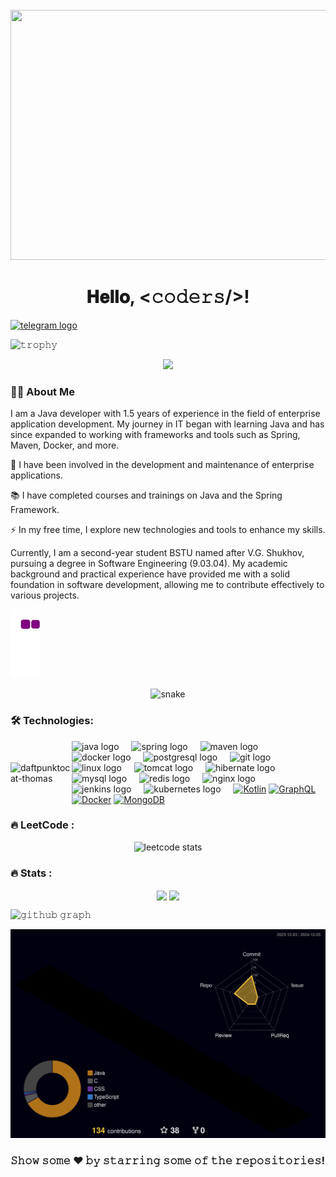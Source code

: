 <br clear="both">
<div align="center">
    <img height="400" width="800"
         src="https://gifs.obs.ru-moscow-1.hc.sbercloud.ru/4f47e4813aa2aebbe240a2e9fc56d365d48df23394574129f1bbe230e54827cc.gif"/>
</div>
<h1 align="center">𝐇𝐞𝐥𝐥𝐨, &lt;𝚌𝚘𝚍𝚎𝚛𝚜/&gt;!</h1>
 <a href="https://t.me/BodyaPryadko" target="_blank"> <img
        src="https://img.shields.io/static/v1?message=Telegram&logo=telegram&label=&color=2CA5E0&logoColor=white&labelColor=&style=for-the-badge"
        height="25" alt="telegram logo"/> </a>
</div>


![𝚝𝚛𝚘𝚙𝚑𝚢](https://github-profile-trophy.vercel.app/?username=BogdanPryadko4853&column=10&margin-w=15&margin-h=15&no-bg=true&no-frame=true&theme=juicyfresh)


<div align="center">
    <img src="https://visitor-badge.laobi.icu/badge?page_id=filimonovalexey.filimonovalexey&"/>
</div>
<h3 align="left">👩‍💻 About Me</h3>
<p align="left">
I am a Java developer with 1.5 years of experience in the field of enterprise application development. My journey in IT began with learning Java and has since expanded to working with frameworks and tools such as Spring, Maven, Docker, and more.

🔭 I have been involved in the development and maintenance of enterprise applications.

📚 I have completed courses and trainings on Java and the Spring Framework.

⚡ In my free time, I explore new technologies and tools to enhance my skills.

Currently, I am a second-year student BSTU named after V.G. Shukhov, pursuing a degree in Software Engineering (9.03.04). My academic background and practical experience have provided me with a solid foundation in software development, allowing me to contribute effectively to various projects.
</p>



![snake gif](https://github.com/BogdanPryadko4853/BogdanPryadko4853/blob/output/github-contribution-grid-snake.gif)



<p align="center"><img width="600" src="https://media1.tenor.com/m/GfSX-u7VGM4AAAAd/coding.gif" alt="snake"/></p>
<h3 align="left">🛠 Technologies:</h3>

<div style="display: flex; align-items: center;">
<div>
    <img width="250" src="https://octodex.github.com/images/daftpunktocat-thomas.gif" alt="daftpunktocat-thomas"/>
</div>
    <div align="left">  
        <img src="https://cdn.jsdelivr.net/gh/devicons/devicon/icons/java/java-original.svg" height="40" alt="java logo" />
        <img width="12" /> 
        <img src="https://cdn.jsdelivr.net/gh/devicons/devicon/icons/spring/spring-original.svg" height="40" alt="spring logo" /> 
        <img width="12" /> 
        <img src="https://cdn.jsdelivr.net/gh/devicons/devicon/icons/maven/maven-original.svg" height="40" alt="maven logo" /> 
        <img width="12" /> 
        <img src="https://cdn.jsdelivr.net/gh/devicons/devicon/icons/docker/docker-original.svg" height="40" alt="docker logo" /> 
        <img width="12" /> 
        <img src="https://cdn.jsdelivr.net/gh/devicons/devicon/icons/postgresql/postgresql-original.svg" height="40" alt="postgresql logo" /> 
        <img width="12" /> 
        <img src="https://cdn.jsdelivr.net/gh/devicons/devicon/icons/git/git-original.svg" height="40" alt="git logo" /> 
        <img width="12" />
        <img src="https://cdn.jsdelivr.net/gh/devicons/devicon/icons/linux/linux-original.svg" height="40" alt="linux logo" /> 
        <img width="12" /> 
        <img src="https://cdn.jsdelivr.net/gh/devicons/devicon/icons/tomcat/tomcat-original.svg" height="40" alt="tomcat logo" /> 
        <img width="12" />
        <img src="https://cdn.jsdelivr.net/gh/devicons/devicon/icons/hibernate/hibernate-original.svg" height="40" alt="hibernate logo" />
        <img width="12" /> 
        <img src="https://cdn.jsdelivr.net/gh/devicons/devicon/icons/mysql/mysql-original.svg" height="40" alt="mysql logo" /> 
        <img width="12" /> 
        <img src="https://cdn.jsdelivr.net/gh/devicons/devicon/icons/redis/redis-original.svg" height="40" alt="redis logo" /> 
        <img width="12" /> 
        <img src="https://cdn.jsdelivr.net/gh/devicons/devicon/icons/nginx/nginx-original.svg" height="40" alt="nginx logo" /> 
        <img width="12" /> 
        <img src="https://cdn.jsdelivr.net/gh/devicons/devicon/icons/jenkins/jenkins-line.svg" height="40" alt="jenkins logo" /> 
        <img width="12" /> 
        <img src="https://cdn.jsdelivr.net/gh/devicons/devicon/icons/kubernetes/kubernetes-plain.svg" height="40" alt="kubernetes logo" /> 
        <img width="12" /> 
        <a href="https://kotlinlang.org/" target="_blank" rel="noreferrer"><img src="https://raw.githubusercontent.com/danielcranney/readme-generator/main/public/icons/skills/kotlin-colored.svg" width="36" height="36" alt="Kotlin" /></a>
        <a href="https://graphql.org/" target="_blank" rel="noreferrer"><img src="https://raw.githubusercontent.com/danielcranney/readme-generator/main/public/icons/skills/graphql-colored.svg" width="36" height="36" alt="GraphQL" /></a>
        <a href="https://www.docker.com/" target="_blank" rel="noreferrer"><img src="https://raw.githubusercontent.com/danielcranney/readme-generator/main/public/icons/skills/docker-colored.svg" width="36" height="36" alt="Docker" /></a>
        <a href="https://www.mongodb.com/" target="_blank" rel="noreferrer"><img src="https://raw.githubusercontent.com/danielcranney/readme-generator/main/public/icons/skills/mongodb-colored.svg" width="36" height="36" alt="MongoDB" /></a>
    </div>
</div>


<h3 align="left">🔥 LeetCode :</h3>
<div align="center"> <img src="https://leetcard.jacoblin.cool/Bogdan4853" height="220" alt="leetcode stats" /> 
</div>

<h3 align="left">🔥 Stats :</h3>
<p align="center">
    <img align="center" src="https://github-readme-stats.vercel.app/api?username=JayantGoel001&show_icons=true&hide_border=true&title_color=94b4a4&amp&icon_color=FFFFFF&amp&text_color=FFFFFF&amp&bg_color=000000&count_private=true&include_all_commits=true"/>
    <img align="center" height="195px" src="https://github-readme-stats.vercel.app/api/top-langs/?username=BogdanPryadko4853&text_color=FFFFFF&bg_color=000000&title_color=94b4a4&langs_count=15&layout=compact&hide_border=true" />
</p>

![𝚐𝚒𝚝𝚑𝚞𝚋 𝚐𝚛𝚊𝚙𝚑](https://github-readme-activity-graph.vercel.app/graph?username=BogdanPryadko4853&theme=react-dark&hide_border=true&area=true)

![3D Profile](profile-3d-contrib/profile-night-rainbow.svg)



### 𝚂𝚑𝚘𝚠 𝚜𝚘𝚖𝚎 ❤️ 𝚋𝚢 𝚜𝚝𝚊𝚛𝚛𝚒𝚗𝚐 𝚜𝚘𝚖𝚎 𝚘𝚏 𝚝𝚑𝚎 𝚛𝚎𝚙𝚘𝚜𝚒𝚝𝚘𝚛𝚒𝚎𝚜!

</div>
